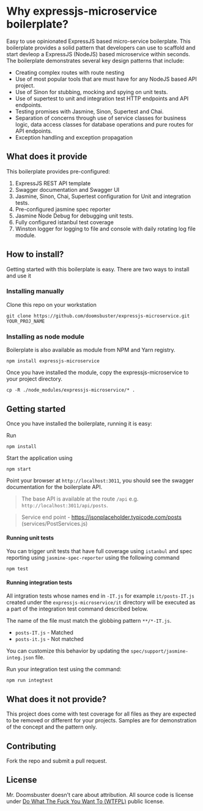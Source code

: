 # Why expressjs-microservice boilerplate?
Easy to use opinionated ExpressJS based micro-service boilerplate. This boilerplate provides a solid pattern that developers can use to scaffold and start devleop a ExpressJS (NodeJS) based microservice within seconds. The boilerplate demonstrates several key design patterns that include:

- Creating complex routes with route nesting
- Use of most popular tools that are must have for any NodeJS based API project.
- Use of Sinon for stubbing, mocking and spying on unit tests.
- Use of supertest to unit and integration test HTTP endpoints and API endpoints.
- Testing promises with Jasmine, Sinon, Supertest and Chai.
- Separation of concerns through use of service classes for business logic, data access classes for database operations and pure routes for API endpoints.
- Exception handling and exception propagation

## What does it provide
This boilerplate provides pre-configured:

1. ExpressJS REST API template
2. Swagger documentation and Swagger UI
3. Jasmine, Sinon, Chai, Supertest configuration for Unit and integration tests.
4. Pre-configured jasmine spec reporter
5. Jasmine Node Debug for debugging unit tests.
6. Fully configured istanbul test coverage
7. Winston logger for logging to file and console with daily rotating log file module. 

## How to install?
Getting started with this boilerplate is easy. There are two ways to install and use it

### Installing manually
Clone this repo on your workstation

    git clone https://github.com/doomsbuster/expressjs-microservice.git YOUR_PROJ_NAME

### Installing as node module
Boilerplate is also available as module from NPM and Yarn registry.

    npm install expressjs-microservice

Once you have installed the module, copy the expressjs-microservice to your project directory.

    cp -R ./node_modules/expressjs-microservice/* .    

## Getting started
Once you have installed the boilerplate, running it is easy:

Run

    npm install

Start the application using

    npm start

Point your browser at `http://localhost:3011`, you should see the swagger documentation for the boilerplate API.

>
> The base API is available at the route `/api` e.g. `http://localhost:3011/api/posts`.

> Service end point - https://jsonplaceholder.typicode.com/posts (services/PostServices.js)
>

#### Running unit tests
You can trigger unit tests that have full coverage using `istanbul` and spec reporting using `jasmine-spec-reporter` using the following command

    npm test

#### Running integration tests
All intgration tests whose names end in `-IT.js` for example `it/posts-IT.js` created under the `expressjs-microservice/it` directory will be executed as a part of the integration test command described below.

The name of the file must match the globbing pattern `**/*-IT.js`.

- `posts-IT.js` - Matched
- `posts-it.js` - Not matched

You can customize this behavior by updating the `spec/support/jasmine-integ.json` file.

Run your integration test using the command:

    npm run integtest

## What does it not provide?
This project does come with test coverage for all files as they are expected to be removed or different for your projects. Samples are for demonstration of the concept and the pattern only.

## Contributing
Fork the repo and submit a pull request.

## License
Mr. Doomsbuster doesn't care about attribution. All source code is license under [Do What The Fuck You Want To (WTFPL)](https://ashishdesai.com/license.txt) public license.